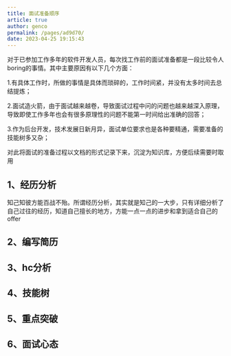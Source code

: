 ```yaml
---
title: 面试准备顺序
article: true
author: genco
permalink: /pages/ad9d70/
date: 2023-04-25 19:15:43
---
```


对于已参加工作多年的软件开发人员，每次找工作前的面试准备都是一段比较令人boring的事情。其中主要原因有以下几个方面：

1.有具体工作时，所做的事情是具体而琐碎的，工作时间紧，并没有太多时间去总结提炼；

2.面试造火箭，由于面试越来越卷，导致面试过程中问的问题也越来越深入原理，导致即使工作多年也会有很多原理性的问题不能第一时间给出准确的回答；

3.作为后台开发，技术发展日新月异，面试单位要求也是各种要精通，需要准备的技能树多又杂；

对此将面试的准备过程以文档的形式记录下来，沉淀为知识库，方便后续需要时取用





## 1、经历分析
知己知彼方能百战不殆。所谓经历分析，其实就是知己的一大步，只有详细分析了自己过往的经历，知道自己擅长的地方，方能一点一点的进步和拿到适合自己的offer


## 2、编写简历

## 3、hc分析

## 4、技能树



## 5、重点突破

## 6、面试心态

